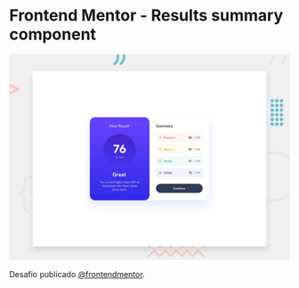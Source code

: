 # Frontend Mentor - Results summary component

![Design preview for the Results summary component coding challenge](./design/desktop-preview.jpg)

Desafio publicado [@frontendmentor](https://fabianajmge.github.io/results-summary-component/).
